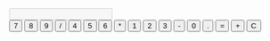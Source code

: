 <!DOCTYPE html>
<html lang="en">
<head>
  <meta charset="UTF-8">
  <meta name="viewport" content="width=device-width, initial-scale=1.0">
  <title>Simple Calculator</title>
  <link rel="stylesheet" href="styles.css">
</head>
<body>
  <div class="calculator">
    <input type="text" id="display" disabled>
    <div class="buttons">
      <button onclick="appendNumber('7')">7</button>
      <button onclick="appendNumber('8')">8</button>
      <button onclick="appendNumber('9')">9</button>
      <button onclick="operate('/')">/</button>
      <button onclick="appendNumber('4')">4</button>
      <button onclick="appendNumber('5')">5</button>
      <button onclick="appendNumber('6')">6</button>
      <button onclick="operate('*')">*</button>
      <button onclick="appendNumber('1')">1</button>
      <button onclick="appendNumber('2')">2</button>
      <button onclick="appendNumber('3')">3</button>
      <button onclick="operate('-')">-</button>
      <button onclick="appendNumber('0')">0</button>
      <button onclick="appendNumber('.')">.</button>
      <button onclick="calculate()">=</button>
      <button onclick="operate('+')">+</button>
      <button onclick="clearDisplay()">C</button>
    </div>
  </div>
  <script src="script.js"></script>
</body>
</html>
